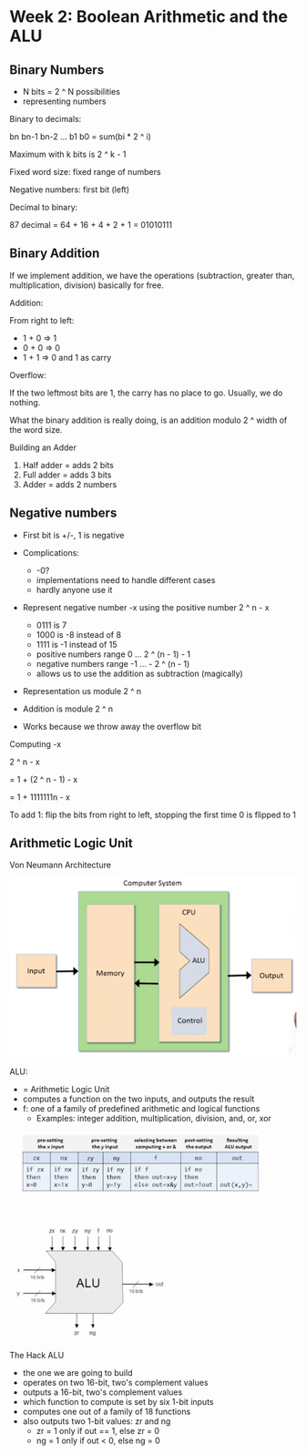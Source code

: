 # Week 2: Boolean Arithmetic and the ALU

## Binary Numbers

- N bits = 2 ^ N possibilities
- representing numbers

Binary to decimals:

bn bn-1 bn-2 ... b1 b0 = sum(bi * 2 ^ i)

Maximum with k bits is 2 ^ k - 1

Fixed word size: fixed range of numbers

Negative numbers: first bit (left)

Decimal to binary:

87 decimal = 64 + 16 + 4 + 2 + 1 = 01010111

## Binary Addition

If we implement addition, we have the operations (subtraction, greater than, multiplication, division) basically for free.

Addition:

From right to left:
- 1 + 0 => 1
- 0 + 0 => 0
- 1 + 1 => 0 and 1 as carry

Overflow:

If the two leftmost bits are 1, the carry has no place to go. Usually, we do nothing. 

What the binary addition is really doing, is an addition modulo 2 ^ width of the word size.

Building an Adder

1. Half adder = adds 2 bits
2. Full adder = adds 3 bits
3. Adder = adds 2 numbers

## Negative numbers

- First bit is +/-, 1 is negative
- Complications: 
  - -0?
  - implementations need to handle different cases
  - hardly anyone use it
  
- Represent negative number -x using the positive number 2 ^ n - x
  - 0111 is 7
  - 1000 is -8 instead of 8
  - 1111 is -1 instead of 15
  - positive numbers range 0 ... 2 ^ (n - 1) - 1
  - negative numbers range -1 ... - 2 ^ (n - 1)
  - allows us to use the addition as subtraction (magically)

- Representation us module 2 ^ n
- Addition is module 2 ^ n
- Works because we throw away the overflow bit

Computing -x

2 ^ n - x

= 1 + (2 ^ n - 1) - x 

= 1 + 1111111n - x

To add 1: flip the bits from right to left, stopping the first time 0 is flipped to 1

## Arithmetic Logic Unit

Von Neumann Architecture

![](../assets/von-neumann.png)

ALU:
- = Arithmetic Logic Unit
- computes a function on the two inputs, and outputs the result
- f: one of a family of predefined arithmetic and logical functions
  - Examples: integer addition, multiplication, division, and, or, xor

![](../assets/hack-alu.png)

The Hack ALU
- the one we are going to build
- operates on two 16-bit, two's complement values
- outputs a 16-bit, two's complement values
- which function to compute is set by six 1-bit inputs
- computes one out of a family of 18 functions
- also outputs two 1-bit values: zr and ng
  - zr = 1 only if out == 1, else zr = 0
  - ng = 1 only if out < 0, else ng = 0

